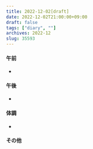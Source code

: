 ```yaml
---
title: 2022-12-02[draft]
date: 2022-12-02T21:00:00+09:00
draft: false
tags: ["diary", ""]
archives: 2022-12
slug: 35593
---
```

#### 午前
- 
#### 午後
- 
#### 体調
- 
#### その他